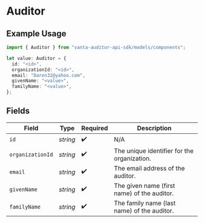 # Auditor

## Example Usage

```typescript
import { Auditor } from "vanta-auditor-api-sdk/models/components";

let value: Auditor = {
  id: "<id>",
  organizationId: "<id>",
  email: "Daren32@yahoo.com",
  givenName: "<value>",
  familyName: "<value>",
};
```

## Fields

| Field                                       | Type                                        | Required                                    | Description                                 |
| ------------------------------------------- | ------------------------------------------- | ------------------------------------------- | ------------------------------------------- |
| `id`                                        | *string*                                    | :heavy_check_mark:                          | N/A                                         |
| `organizationId`                            | *string*                                    | :heavy_check_mark:                          | The unique identifier for the organization. |
| `email`                                     | *string*                                    | :heavy_check_mark:                          | The email address of the auditor.           |
| `givenName`                                 | *string*                                    | :heavy_check_mark:                          | The given name (first name) of the auditor. |
| `familyName`                                | *string*                                    | :heavy_check_mark:                          | The family name (last name) of the auditor. |
